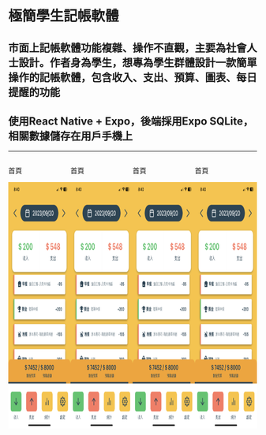 # 極簡學生記帳軟體
## 市面上記帳軟體功能複雜、操作不直觀，主要為社會人士設計。作者身為學生，想專為學生群體設計一款簡單操作的記帳軟體，包含收入、支出、預算、圖表、每日提醒的功能
## 使用React Native + Expo，後端採用Expo SQLite，相關數據儲存在用戶手機上
---
<div style="display: flex; align-items: center; flex-direction: row; width: full">
  <div>
    <p>首頁</p>
    <img src="首頁.PNG" alt="首頁"  height="500">
  </div>
  <div>
    <p>首頁</p>
    <img src="首頁.PNG" alt="首頁"  height="500">
  </div>
  <div>
    <p>首頁</p>
    <img src="首頁.PNG" alt="首頁" height="500">
  </div>
  <div>
    <p>首頁</p>
    <img src="首頁.PNG" alt="首頁" height="500">
  </div>
</div>
